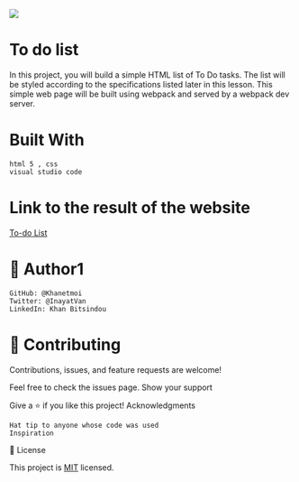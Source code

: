 ![](https://img.shields.io/badge/Microverse-blueviolet)

# To do list
In this project, you will build a simple HTML list of To Do tasks. The list will be styled according to the specifications listed later in this lesson. This simple web page will be built using webpack and served by a webpack dev server.


# Built With

    html 5 , css
    visual studio code
    
# Link to the result of the website
 [ To-do List](https://khanetmoi.github.io/To-Do-list/)

# 👤 Author1

    GitHub: @Khanetmoi
    Twitter: @InayatVan
    LinkedIn: Khan Bitsindou



# 🤝 Contributing

Contributions, issues, and feature requests are welcome!

Feel free to check the issues page.
Show your support

Give a ⭐️ if you like this project!
Acknowledgments

    Hat tip to anyone whose code was used
    Inspiration
   

📝 License

This project is [MIT](./LICENSE) licensed.

